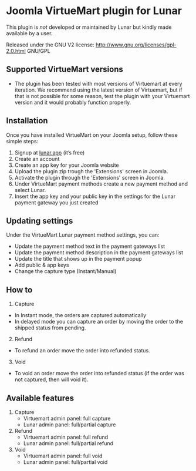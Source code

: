 # Joomla VirtueMart plugin for Lunar

This plugin is *not* developed or maintained by Lunar but kindly made
available by a user.

Released under the GNU V2 license: http://www.gnu.org/licenses/gpl-2.0.html GNU/GPL

## Supported VirtueMart versions

* The plugin has been tested with most versions of Virtuemart at every iteration. We recommend using the latest version of Virtuemart, but if that is not possible for some reason, test the plugin with your Virtuemart version and it would probably function properly.

## Installation

  Once you have installed VirtueMart on your Joomla setup, follow these simple steps:
  1. Signup at [lunar.app](https://lunar.app) (it’s free)
  1. Create an account
  1. Create an app key for your Joomla website
  1. Upload the plugin zip trough the 'Extensions' screen in Joomla.
  1. Activate the plugin through the 'Extensions' screen in Joomla.
  1. Under VirtueMart payment methods create a new payment method and select Lunar.
  1. Insert the app key and your public key in the settings for the Lunar payment gateway you just created


## Updating settings

Under the VirtueMart Lunar payment method settings, you can:
 * Update the payment method text in the payment gateways list
 * Update the payment method description in the payment gateways list
 * Update the title that shows up in the payment popup
 * Add public & app keys
 * Change the capture type (Instant/Manual)

 ## How to

 1. Capture
 * In Instant mode, the orders are captured automatically
 * In delayed mode you can capture an order by moving the order to the shipped status from pending.
 2. Refund
   * To refund an order move the order into refunded status.
 3. Void
   * To void an order move the order into refunded status (if the order was not captured, then will void it).

## Available features
1. Capture
   * Virtuemart admin panel: full capture
   * Lunar admin panel: full/partial capture
2. Refund
   * Virtuemart admin panel: full refund
   * Lunar admin panel: full/partial refund
3. Void
   * Virtuemart admin panel: full void
   * Lunar admin panel: full/partial void
